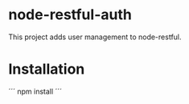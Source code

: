 # node-restful-auth
This project adds user management to node-restful.

# Installation
´´´
npm install
´´´
